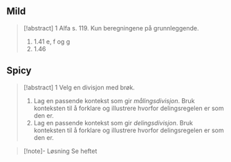 
## Mild

> [!abstract] 1
> Alfa s. 119. Kun beregningene på grunnleggende.
> 1. 1.41 e, f og g
> 2. 1.46




## Spicy


> [!abstract] 1
> Velg en divisjon med brøk.
> 1.  Lag en passende kontekst som gir _målingsdivisjon_. Bruk konteksten til å forklare og illustrere hvorfor delingsregelen er som den er.
> 2. Lag en passende kontekst som gir _delingsdivisjon_. Bruk konteksten til å forklare og illustrere hvorfor delingsregelen er som den er.

> [!note]- Løsning 
> Se heftet


